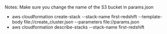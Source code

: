 Notes:
Make sure you change the name of the S3 bucket in params.json

* aws cloudformation create-stack --stack-name first-redshift --template-body file://create_cluster.json --parameters file://params.json
* aws cloudformation describe-stacks --stack-name first-redshift
